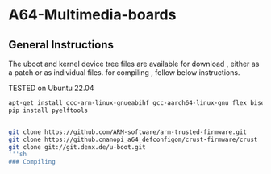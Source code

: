 # A64-Multimedia-boards
## General Instructions
The uboot and kernel device tree files are available for download , either as a patch or as individual files.
for compiling , follow below instructions.

TESTED on Ubuntu 22.04

```sh
apt-get install gcc-arm-linux-gnueabihf gcc-aarch64-linux-gnu flex bison swig python3-dev device-tree-compiler git libncurses-dev python3-setuptools libssl-dev pip2 pip
pip install pyelftools


git clone https://github.com/ARM-software/arm-trusted-firmware.git
git clone https://github.cnanopi_a64_defconfigom/crust-firmware/crust
git clone git://git.denx.de/u-boot.git
'''sh
### Compiling
